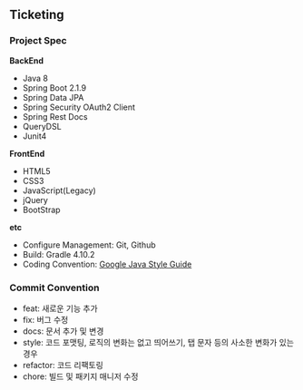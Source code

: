 ## Ticketing

### Project Spec

**BackEnd**
- Java 8
- Spring Boot 2.1.9
- Spring Data JPA
- Spring Security OAuth2 Client
- Spring Rest Docs
- QueryDSL
- Junit4

**FrontEnd**
- HTML5
- CSS3
- JavaScript(Legacy)
- jQuery
- BootStrap

**etc**
- Configure Management: Git, Github
- Build: Gradle 4.10.2
- Coding Convention: [Google Java Style Guide](https://google.github.io/styleguide/javaguide.html)

### Commit Convention

- feat: 새로운 기능 추가
- fix: 버그 수정
- docs: 문서 추가 및 변경
- style: 코드 포맷팅, 로직의 변화는 없고 띄어쓰기, 탭 문자 등의 사소한 변화가 있는 경우
- refactor: 코드 리팩토링
- chore: 빌드 및 패키지 매니저 수정